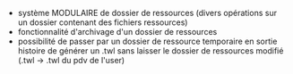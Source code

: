 - système MODULAIRE de dossier de ressources (divers opérations sur un dossier contenant des fichiers ressources)
- fonctionnalité d'archivage d'un dossier de ressources
- possibilité de passer par un dossier de ressource temporaire en sortie histoire de générer un .twl sans laisser le dossier de ressources modifié (.twl -> .twl du pdv de l'user)